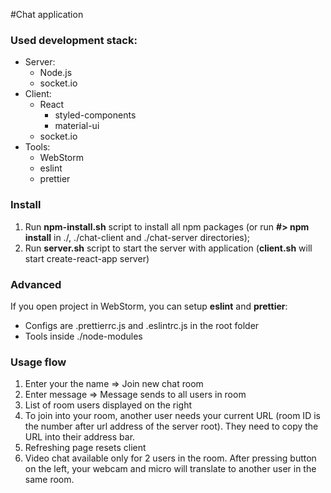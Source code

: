 #Chat application
### Used development stack:
* Server:
  * Node.js
  * socket.io
* Client:
  * React
    * styled-components
    * material-ui
  * socket.io
* Tools:
  * WebStorm
  * eslint
  * prettier

### Install

1. Run **npm-install.sh** script to install 
all npm packages (or run **#> npm install** in ./, 
./chat-client and ./chat-server directories);
2. Run **server.sh** script to start the server 
with application (**client.sh** will start create-react-app server)

### Advanced
  If you open project in WebStorm, you can setup **eslint** and **prettier**:
  * Configs are .prettierrc.js and .eslintrc.js in the root folder
  * Tools inside ./node-modules
  
### Usage flow
1. Enter your the name => Join new chat room
2. Enter message => Message sends to all users in room
3. List of room users displayed on the right
4. To join into your room, another user needs your current 
URL (room ID is the number after url address of the server root). 
They need to copy the URL into their address bar.
5. Refreshing page resets client
6. Video chat available only for 2 users in the room. 
After pressing button on the left, your webcam and micro will translate
to another user in the same room.
